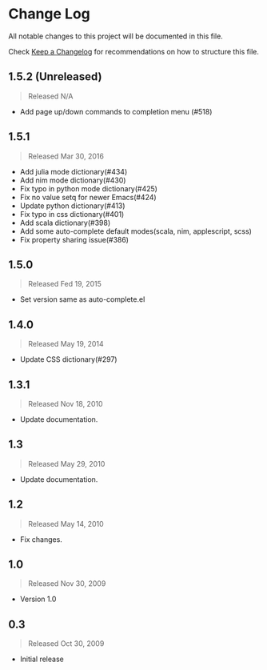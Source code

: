 # Change Log

All notable changes to this project will be documented in this file.

Check [Keep a Changelog](http://keepachangelog.com/) for recommendations on how to structure this file.


## 1.5.2 (Unreleased)
> Released N/A

* Add page up/down commands to completion menu (#518)

## 1.5.1
> Released Mar 30, 2016

* Add julia mode dictionary(#434)
* Add nim mode dictionary(#430)
* Fix typo in python mode dictionary(#425)
* Fix no value setq for newer Emacs(#424)
* Update python dictionary(#413)
* Fix typo in css dictionary(#401)
* Add scala dictionary(#398)
* Add some auto-complete default modes(scala, nim, applescript, scss)
* Fix property sharing issue(#386)

## 1.5.0
> Released Fed 19, 2015

* Set version same as auto-complete.el

## 1.4.0
> Released May 19, 2014

* Update CSS dictionary(#297)

## 1.3.1
> Released Nov 18, 2010

* Update documentation.

## 1.3
> Released May 29, 2010

* Update documentation.

## 1.2
> Released May 14, 2010

* Fix changes.

## 1.0
> Released Nov 30, 2009

* Version 1.0

## 0.3
> Released Oct 30, 2009

* Initial release


